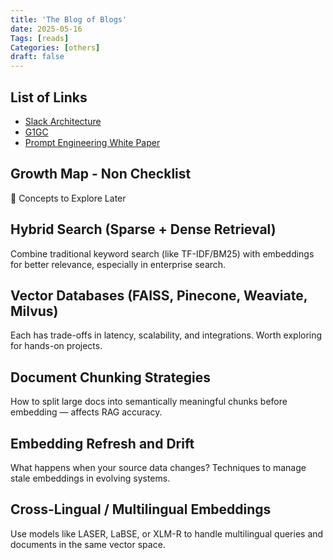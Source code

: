 ```yaml
---
title: 'The Blog of Blogs'
date: 2025-05-16
Tags: [reads]
Categories: [others]
draft: false
---
```


## List of Links

* [Slack Architecture](https://systemdesign.one/slack-architecture/#how-does-the-slack-client-fetch--the-initialscreen)
* [G1GC](https://product.hubspot.com/blog/g1gc-fundamentals-lessons-from-taming-garbage-collection)
* [Prompt Engineering White Paper](https://www.gptaiflow.tech/assets/files/2025-01-18-pdf-1-TechAI-Goolge-whitepaper_Prompt%20Engineering_v4-af36dcc7a49bb7269a58b1c9b89a8ae1.pdf)




## Growth Map - Non Checklist

🔭 Concepts to Explore Later
## Hybrid Search (Sparse + Dense Retrieval)
Combine traditional keyword search (like TF-IDF/BM25) with embeddings for better relevance, especially in enterprise search.

## Vector Databases (FAISS, Pinecone, Weaviate, Milvus)
Each has trade-offs in latency, scalability, and integrations. Worth exploring for hands-on projects.

## Document Chunking Strategies
How to split large docs into semantically meaningful chunks before embedding — affects RAG accuracy.

## Embedding Refresh and Drift
What happens when your source data changes? Techniques to manage stale embeddings in evolving systems.

## Cross-Lingual / Multilingual Embeddings
Use models like LASER, LaBSE, or XLM-R to handle multilingual queries and documents in the same vector space.